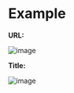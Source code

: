 # Example

**URL:**

![image](https://user-images.githubusercontent.com/4987981/194930093-d191c44f-f3a3-4955-9b44-81821fbbd829.png)

**Title:**

![image](https://user-images.githubusercontent.com/4987981/194930216-0a39bf90-646e-46c5-b5b4-98e913330013.png)

